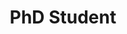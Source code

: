---
name: Zheng Ning
website: https://zning.co
image: /assets/people/ningzheng.jpg
role: Graduate Student
title: PhD Student
---
